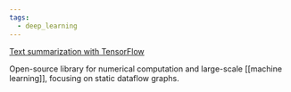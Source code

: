 ```yaml
---
tags:
  - deep_learning
---
```



[Text summarization with TensorFlow](https://research.googleblog.com/2016/08/text-summarization-with-tensorflow.html)

Open-source library for numerical computation and large-scale [[machine learning]], focusing on static dataflow graphs.